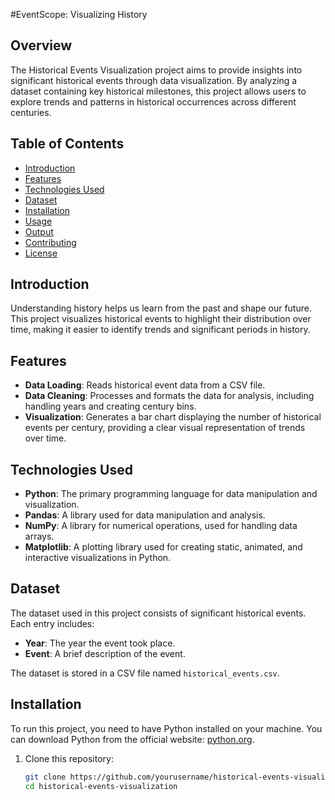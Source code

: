 #EventScope: Visualizing History

## Overview

The Historical Events Visualization project aims to provide insights into significant historical events through data visualization. By analyzing a dataset containing key historical milestones, this project allows users to explore trends and patterns in historical occurrences across different centuries.

## Table of Contents

- [Introduction](#introduction)
- [Features](#features)
- [Technologies Used](#technologies-used)
- [Dataset](#dataset)
- [Installation](#installation)
- [Usage](#usage)
- [Output](#output)
- [Contributing](#contributing)
- [License](#license)

## Introduction

Understanding history helps us learn from the past and shape our future. This project visualizes historical events to highlight their distribution over time, making it easier to identify trends and significant periods in history.

## Features

- **Data Loading**: Reads historical event data from a CSV file.
- **Data Cleaning**: Processes and formats the data for analysis, including handling years and creating century bins.
- **Visualization**: Generates a bar chart displaying the number of historical events per century, providing a clear visual representation of trends over time.

## Technologies Used

- **Python**: The primary programming language for data manipulation and visualization.
- **Pandas**: A library used for data manipulation and analysis.
- **NumPy**: A library for numerical operations, used for handling data arrays.
- **Matplotlib**: A plotting library used for creating static, animated, and interactive visualizations in Python.

## Dataset

The dataset used in this project consists of significant historical events. Each entry includes:

- **Year**: The year the event took place.
- **Event**: A brief description of the event.

The dataset is stored in a CSV file named `historical_events.csv`.

## Installation

To run this project, you need to have Python installed on your machine. You can download Python from the official website: [python.org](https://www.python.org/downloads/).

1. Clone this repository:
   ```bash
   git clone https://github.com/yourusername/historical-events-visualization.git
   cd historical-events-visualization

